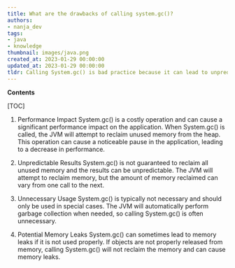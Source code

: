 ```yaml
---
title: What are the drawbacks of calling system.gc()?
authors:
- nanja_dev
tags:
- java
- knowledge
thumbnail: images/java.png
created_at: 2023-01-29 00:00:00
updated_at: 2023-01-29 00:00:00
tldr: Calling System.gc() is bad practice because it can lead to unpredictable and inconsistent results, as the JVM may or may not choose to perform garbage collection.
---
```


**Contents**

[TOC]

1. Performance Impact 
    System.gc() is a costly operation and can cause a significant performance impact on the application. When System.gc() is called, the JVM will attempt to reclaim unused memory from the heap. This operation can cause a noticeable pause in the application, leading to a decrease in performance.

2. Unpredictable Results 
    System.gc() is not guaranteed to reclaim all unused memory and the results can be unpredictable. The JVM will attempt to reclaim memory, but the amount of memory reclaimed can vary from one call to the next.

3. Unnecessary Usage 
    System.gc() is typically not necessary and should only be used in special cases. The JVM will automatically perform garbage collection when needed, so calling System.gc() is often unnecessary.

4. Potential Memory Leaks 
    System.gc() can sometimes lead to memory leaks if it is not used properly. If objects are not properly released from memory, calling System.gc() will not reclaim the memory and can cause memory leaks.
